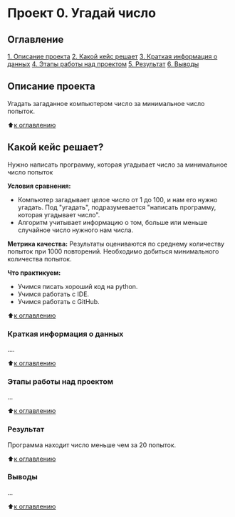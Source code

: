 # Проект 0. Угадай число

## Оглавление
[1. Описание проекта](https://github.com/Goldarya/sf_data_science_/blob/main/project_0/README.md#описание-проекта)
[2. Какой кейс решает](https://github.com/Goldarya/sf_data_science_/blob/main/project_0/README.md#какой-кейс-решает)
[3. Краткая информация о данных](https://github.com/Goldarya/sf_data_science_/blob/main/project_0/README.md#краткая-информация-о-данных)
[4. Этапы работы над проектом](https://github.com/Goldarya/sf_data_science_/tree/main/project_0/README.md#Этапы-работы-над-проектом)
[5. Результат](https://github.com/Goldarya/sf_data_science_/tree/main/project_0/README.md#Результат)
[6. Выводы](https://github.com/Goldarya/sf_data_science_/tree/main/project_0/README.md#Выводы)

## Описание проекта
Угадать загаданное компьютером число за минимальное число попыток.

:arrow_up:[к оглавлению](https://github.com/Goldarya/sf_data_science_/blob/main/project_0/README.md#оглавление)

## Какой кейс решает?
Нужно написать программу, которая угадывает число за минимальное число попыток

**Условия сравнения:**
- Компьютер загадывает целое число от 1 до 100, и нам его нужно угадать. Под "угадать", подразумевается "написать программу, которая угадывает число".
- Алгоритм учитывает информацию о том, больше или меньше случайное число нужного нам числа. 

**Метрика качества:**
Результаты оцениваются по среднему количеству попыток при 1000 повторений. Необходимо добиться минимального количества попыток.

**Что практикуем:**
- Учимся писать хороший код на python.
- Учимся работать с IDE.
- Учимся работать с GitHub.

:arrow_up:[к оглавлению](https://github.com/Goldarya/sf_data_science_/blob/main/project_0/README.md#оглавление)


### Краткая информация о данных
....

:arrow_up:[к оглавлению](https://github.com/Goldarya/sf_data_science_/blob/main/project_0/README.md#оглавление)

### Этапы работы над проектом
...

:arrow_up:[к оглавлению](https://github.com/Goldarya/sf_data_science_/blob/main/project_0/README.md#оглавление)

### Результат
Программа находит число меньше чем за 20 попыток.

:arrow_up:[к оглавлению](https://github.com/Goldarya/sf_data_science_/blob/main/project_0/README.md#оглавление)

### Выводы
...

:arrow_up:[к оглавлению](https://github.com/Goldarya/sf_data_science_/blob/main/project_0/README.md#оглавление)